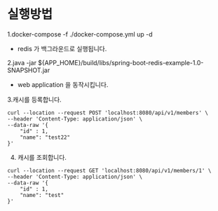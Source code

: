 # 실행방법
1.docker-compose -f ./docker-compose.yml up -d
- redis 가 백그라운드로 실행됩니다.

2.java -jar ${APP_HOME}/build/libs/spring-boot-redis-example-1.0-SNAPSHOT.jar
- web application 을 동작시킵니다.

3.캐시를 등록합니다.

```shell
curl --location --request POST 'localhost:8080/api/v1/members' \
--header 'Content-Type: application/json' \
--data-raw '{
	"id" : 1,
    "name": "test22"
}'
```

4. 캐시를 조회합니다.
```shell
curl --location --request GET 'localhost:8080/api/v1/members/1' \
--header 'Content-Type: application/json' \
--data-raw '{
	"id" : 1,
    "name": "test"
}'
```

